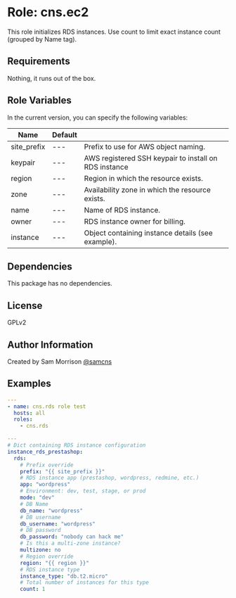 Role: cns.ec2
========

This role initializes RDS instances. Use count to limit exact instance count (grouped by Name tag).

Requirements
------------

Nothing, it runs out of the box.

Role Variables
--------------

In the current version, you can specify the following variables:

| Name               | Default |                                                        |
|--------------------|---------|--------------------------------------------------------|
| site_prefix        |   ---   | Prefix to use for AWS object naming.                   |
| keypair            |   ---   | AWS registered SSH keypair to install on RDS instance  |
| region             |   ---   | Region in which the resource exists.                   |
| zone               |   ---   | Availability zone in which the resource exists.        |
| name               |   ---   | Name of RDS instance.                                  |
| owner              |   ---   | RDS instance owner for billing.                        |
| instance           |   ---   | Object containing instance details (see example).      |

Dependencies
------------

This package has no dependencies.

License
-------

GPLv2

Author Information
------------------

Created by Sam Morrison [@samcns](https://www.twitter.com/samcns)

Examples
--------

```yaml
---
- name: cns.rds role test
  hosts: all
  roles:
    - cns.rds
```

```yaml
---
# Dict containing RDS instance configuration
instance_rds_prestashop:
  rds:
    # Prefix override
    prefix: "{{ site_prefix }}"
    # RDS instance app (prestashop, wordpress, redmine, etc.)
    app: "wordpress"
    # Environment: dev, test, stage, or prod
    mode: "dev"
    # DB Name
    db_name: "wordpress"
    # DB username
    db_username: "wordpress"
    # DB password
    db_password: "nobody can hack me"
    # Is this a multi-zone instance?
    multizone: no
    # Region override
    region: "{{ region }}"
    # RDS instance type
    instance_type: "db.t2.micro"
    # Total number of instances for this type
    count: 1
```
